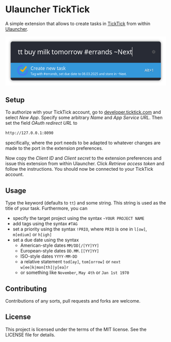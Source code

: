 # Ulauncher TickTick

A simple extension that allows to create tasks in [TickTick](https://www.ticktick.com) from within
[Ulauncher](https://ulauncher.io/).

![ulauncher-ticktick](images/example_ulauncher_ticktick.png)

## Setup

To authorize with your TickTick account, go to [developer.ticktick.com](https://developer.ticktick.com/manage) and
select *New App*. Specify some arbitrary *Name* and *App Service URL*. Then set the field *OAuth redirect URL* to

```txt
http://127.0.0.1:8090
```

specifically, where the port needs to be adapted to whatever changes are made to the port in the extension preferences.

Now copy the *Client ID* and *Client secret* to the extension preferences and issue this extension from within
Ulauncher. Click *Retrieve access token* and follow the instructions. You should now be connected to your TickTick
account.

## Usage

Type the keyword (defaults to `tt`) and some string. This string is used as the title of your task. Furthermore, you
can

- specify the target project using the syntax `~YOUR PROJECT NAME`
- add tags using the syntax `#TAG`
- set a priority using the syntax `!PRIO`, where `PRIO` is one in `l[ow]`, `m[edium]` or `h[igh]`
- set a due date using the syntax
  - American-style dates `MM/DD[/[YY]YY]`
  - European-style dates `DD.MM.[[YY]YY]`
  - ISO-style dates `YYYY-MM-DD`
  - a relative statement `tod[ay]`, `tom[orrow]` or `next w[ee]k|mon[th]|y[ea]r`
  - or something like `November`, `May 4th` or `Jan 1st 1970`

## Contributing

Contributions of any sorts, pull requests and forks are welcome.

## License

This project is licensed under the terms of the MIT license. See the LICENSE file for details.
